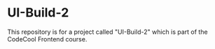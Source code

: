# UI-Build-2

This repository is for a project called "UI-Build-2" which is part of the CodeCool Frontend course.
